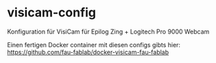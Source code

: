 # visicam-config
Konfiguration für VisiCam für Epilog Zing + Logitech Pro 9000 Webcam

Einen fertigen Docker container mit diesen configs gibts hier: https://github.com/fau-fablab/docker-visicam-fau-fablab
